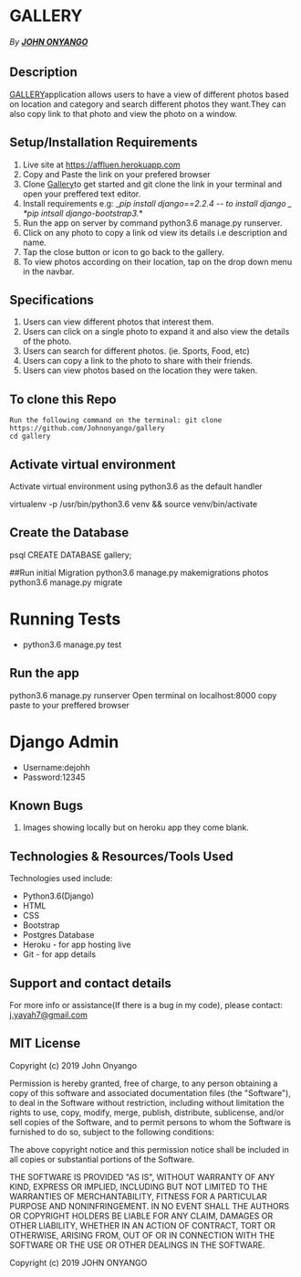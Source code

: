 # GALLERY
###### By **[JOHN ONYANGO](https://github.com/Johnonyango/gallery)**


## Description
[GALLERY](https://affluen.herokuapp.com/)application allows users to have a view of different photos based on location and category and search different photos they want.They can also copy link to that photo and view the photo on a window.


## Setup/Installation Requirements
1. Live site at https://affluen.herokuapp.com
2. Copy  and  Paste the link on your prefered browser
3. Clone [Gallery](https://github.com/Johnonyango/gallery)to get started and git clone the link in your terminal and open your preffered text editor.
4. Install requirements e.g:
_*pip install django==2.2.4 -- to install django _*
_*pip intsall django-bootstrap3._*
5. Run the app on server by command python3.6 manage.py runserver.
6. Click on any photo to copy a link od view its details i.e description and name.
7. Tap the close button or icon to go back to the gallery.
8. To view photos according on their location, tap on the drop down menu in the navbar.

## Specifications
1. Users can view different photos that interest  them.
2. Users can click on a single photo to expand it and also view the details of the photo.
3. Users can search for different photos. (ie. Sports, Food, etc)
4. Users can copy a link to the photo to share with their friends.
5. Users can view photos based on the location they were taken.

## To clone this Repo
    Run the following command on the terminal: git clone https://github.com/Johnonyango/gallery
    cd gallery

## Activate virtual environment
Activate virtual environment using python3.6 as the default handler

virtualenv -p /usr/bin/python3.6 venv && source venv/bin/activate

## Create the Database
psql
CREATE DATABASE gallery;

##Run initial Migration
python3.6 manage.py makemigrations photos
python3.6 manage.py migrate

# Running Tests
* python3.6 manage.py test

## Run the app
python3.6 manage.py runserver
Open terminal on localhost:8000
copy paste to your preffered browser

# Django Admin
* Username:dejohh
* Password:12345

## Known Bugs 
1. Images showing locally but on heroku app they come blank.

## Technologies & Resources/Tools Used
Technologies used include:
* Python3.6(Django) 
* HTML
* CSS
* Bootstrap
* Postgres Database
* Heroku - for app hosting live
* Git - for app details


## Support and contact details
For more info or assistance(If there is a bug in my code), please contact:
j.yayah7@gmail.com

## MIT License
Copyright (c) 2019 John Onyango

Permission is hereby granted, free of charge, to any person obtaining a copy of this software and associated documentation files (the "Software"), to deal in the Software without restriction, including without limitation the rights to use, copy, modify, merge, publish, distribute, sublicense, and/or sell copies of the Software, and to permit persons to whom the Software is furnished to do so, subject to the following conditions:

The above copyright notice and this permission notice shall be included in all copies or substantial portions of the Software.

THE SOFTWARE IS PROVIDED "AS IS", WITHOUT WARRANTY OF ANY KIND, EXPRESS OR IMPLIED, INCLUDING BUT NOT LIMITED TO THE WARRANTIES OF MERCHANTABILITY, FITNESS FOR A PARTICULAR PURPOSE AND NONINFRINGEMENT. IN NO EVENT SHALL THE AUTHORS OR COPYRIGHT HOLDERS BE LIABLE FOR ANY CLAIM, DAMAGES OR OTHER LIABILITY, WHETHER IN AN ACTION OF CONTRACT, TORT OR OTHERWISE, ARISING FROM, OUT OF OR IN CONNECTION WITH THE SOFTWARE OR THE USE OR OTHER DEALINGS IN THE SOFTWARE.

Copyright (c) 2019 JOHN ONYANGO

